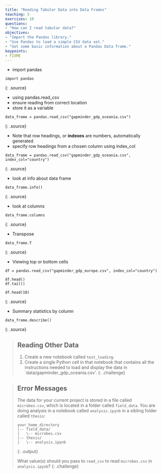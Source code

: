 ```yaml
---
title: "Reading Tabular Data into Data Frames"
teaching: 5
exercises: 10
questions:
- "How can I read tabular data?"
objectives:
- "Import the Pandas library."
- "Use Pandas to load a simple CSV data set."
- "Get some basic information about a Pandas Data frame."
keypoints:
- FIXME
---
```

- import pandas

~~~
import pandas
~~~
{: .source}

- using pandas.read_csv
- ensure reading from correct location
- store it as a variable

~~~
data_frame = pandas.read_csv("gapminder_gdp_oceania.csv")
~~~
{: .source}

- Note that row headings, or **indexes** are numbers, automatically generated
- specify row headings from a chosen column using index_col

~~~
data_frame = pandas.read_csv("gapminder_gdp_oceania.csv", index_col="country")
~~~
{: .source}

- look at info about data frame

~~~
data_frame.info()
~~~
{: .source}

- look at columns

~~~
data_frame.columns
~~~
{: .source}

- Transpose

~~~
data_frame.T
~~~
{: .source}

- Viewing top or bottom cells

~~~
df = pandas.read_csv("gapminder_gdp_europe.csv", index_col="country")

df.head()
df.tail()

df.head(10)
~~~
{: .source}

- Summary statistics by column

~~~
data_frame.describe()
~~~
{: .source}

> ## Reading Other Data
>
> 1.  Create a new notebook called `test_loading`.
> 2.  Create a single Python cell in that notebook that contains
>     all the instructions needed to load and display the data in
>     `data/gapminder_gdp_oceania.csv'.
{: .challenge}

> ## Error Messages
>
> The data for your current project is stored in a file called `microbes.csv`,
> which is located in a folder called `field_data`.
> You are doing analysis in a notebook called `analysis.ipynb`
> in a sibling folder called `thesis`:
>
> ~~~
> your_home_directory
> |-- field_data/
> |   \-- microbes.csv
> |-- thesis/
> |   \-- analysis.ipynb
> ~~~
> {: .output}
>
> What value(s) should you pass to `read_csv` to read `microbes.csv` in `analysis.ipynb`?
{: .challenge}

